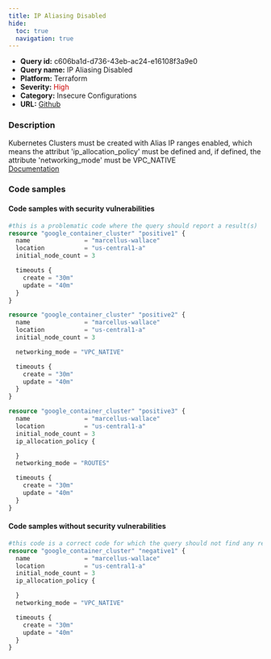 ```yaml
---
title: IP Aliasing Disabled
hide:
  toc: true
  navigation: true
---
```


<style>
  .highlight .hll {
    background-color: #ff171742;
  }
  .md-content {
    max-width: 1100px;
    margin: 0 auto;
  }
</style>

-   **Query id:** c606ba1d-d736-43eb-ac24-e16108f3a9e0
-   **Query name:** IP Aliasing Disabled
-   **Platform:** Terraform
-   **Severity:** <span style="color:#C00">High</span>
-   **Category:** Insecure Configurations
-   **URL:** [Github](https://github.com/Checkmarx/kics/tree/master/assets/queries/terraform/gcp/ip_aliasing_disabled)

### Description
Kubernetes Clusters must be created with Alias IP ranges enabled, which means the attribut 'ip_allocation_policy' must be defined and, if defined, the attribute 'networking_mode' must be VPC_NATIVE <br>
[Documentation](https://registry.terraform.io/providers/hashicorp/google/latest/docs/resources/container_cluster)

### Code samples
#### Code samples with security vulnerabilities
```tf title="Postitive test num. 1 - tf file" hl_lines="2 26 13"
#this is a problematic code where the query should report a result(s)
resource "google_container_cluster" "positive1" {
  name               = "marcellus-wallace"
  location           = "us-central1-a"
  initial_node_count = 3

  timeouts {
    create = "30m"
    update = "40m"
  }
}

resource "google_container_cluster" "positive2" {
  name               = "marcellus-wallace"
  location           = "us-central1-a"
  initial_node_count = 3

  networking_mode = "VPC_NATIVE"

  timeouts {
    create = "30m"
    update = "40m"
  }
}

resource "google_container_cluster" "positive3" {
  name               = "marcellus-wallace"
  location           = "us-central1-a"
  initial_node_count = 3
  ip_allocation_policy {

  }
  networking_mode = "ROUTES"

  timeouts {
    create = "30m"
    update = "40m"
  }
}
```


#### Code samples without security vulnerabilities
```tf title="Negative test num. 1 - tf file"
#this code is a correct code for which the query should not find any result
resource "google_container_cluster" "negative1" {
  name               = "marcellus-wallace"
  location           = "us-central1-a"
  initial_node_count = 3
  ip_allocation_policy {

  }
  networking_mode = "VPC_NATIVE"

  timeouts {
    create = "30m"
    update = "40m"
  }
}
```
